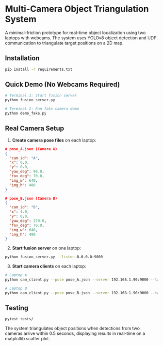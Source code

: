 # Multi-Camera Object Triangulation System

A minimal-friction prototype for real-time object localization using two laptops with webcams. The system uses YOLOv8 object detection and UDP communication to triangulate target positions on a 2D map.

## Installation

```bash
pip install -r requirements.txt
```

## Quick Demo (No Webcams Required)

```bash
# Terminal 1: Start fusion server
python fusion_server.py

# Terminal 2: Run fake camera demo
python demo_fake.py
```

## Real Camera Setup

1. **Create camera pose files** on each laptop:

```json
# pose_A.json (Camera A)
{
  "cam_id": "A",
  "x": 0.0,
  "y": 0.0,
  "yaw_deg": 90.0,
  "fov_deg": 70.0,
  "img_w": 640,
  "img_h": 480
}
```

```json
# pose_B.json (Camera B) 
{
  "cam_id": "B",
  "x": 4.0,
  "y": 0.0,
  "yaw_deg": 270.0,
  "fov_deg": 70.0,
  "img_w": 640,
  "img_h": 480
}
```

2. **Start fusion server** on one laptop:
```bash
python fusion_server.py --listen 0.0.0.0:9000
```

3. **Start camera clients** on each laptop:
```bash
# Laptop A
python cam_client.py --pose pose_A.json --server 192.168.1.90:9000 --target bottle

# Laptop B  
python cam_client.py --pose pose_B.json --server 192.168.1.90:9000 --target bottle
```

## Testing

```bash
pytest tests/
```

The system triangulates object positions when detections from two cameras arrive within 0.5 seconds, displaying results in real-time on a matplotlib scatter plot. 